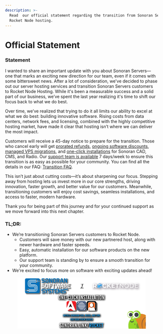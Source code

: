 ```yaml
---
description: >-
  Read  our official statement regarding the transition from Sonoran Servers to
  Rocket Node hosting.
---
```


# Official Statement

### Statement

I wanted to share an important update with you about Sonoran Servers—one that marks an exciting new direction for our team, even if it comes with some bittersweet news. After a lot of consideration, we've decided to phase out our server hosting services and transition Sonoran Servers customers to Rocket Node Hosting. While it's been a measurable success and a solid part of our business, we’ve spent the last year realizing it's time to shift our focus back to what we do best.

Over time, we’ve realized that trying to do it all limits our ability to excel at what we do best: building innovative software. Rising costs from data centers, network fees, and licensing, combined with the highly competitive hosting market, have made it clear that hosting isn’t where we can deliver the most impact.

Customers will receive a 45-day notice to prepare for the transition. Those who cancel early will get [prorated refunds](information-faq.md#im-migrating-but-still-have-some-time-left-on-my-sonoran-servers-subscription.-can-i-get-a-partial-r), [ongoing software discounts](information-faq.md#i-have-a-30-100-software-discount-what-happens), [managed VPS migrations](information-faq.md#how-do-i-migrate-my-vps-to-rocket-node), and [one-click installations](information-faq.md#how-do-i-install-sonoran-cad-cms-and-radio-on-rocket-node) for Sonoran CAD, CMS, and Radio. Our [support team is available](https://support.sonoransoftware.com) 7 days/week to ensure this transition is as easy as possible for your community. You can find all the details in our FAQ: [Transition FAQ](information-faq.md).

This isn’t just about cutting costs—it’s about sharpening our focus. Stepping away from hosting lets us invest more in our core strengths, driving innovation, faster growth, and better value for our customers. Meanwhile, transitioning customers will enjoy cost savings, seamless installations, and access to faster, modern hardware.

Thank you for being part of this journey and for your continued support as we move forward into this next chapter.

### TL;DR:

* We’re transitioning Sonoran Servers customers to Rocket Node.
  * Customers will save money with our new partnered host, along with newer hardware and faster speeds.
  * Easy, automatic installation for our software products on the new platform.
  * Our support team is standing by to ensure a smooth transition for your community.
* We're excited to focus more on software with exciting updates ahead!

<figure><img src="../.gitbook/assets/SONORAN_X_ROCKETNODE_10_4 (2).png" alt=""><figcaption></figcaption></figure>
